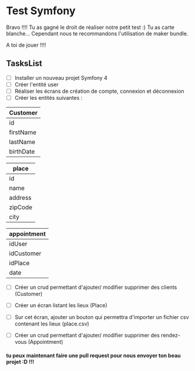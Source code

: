 # Test Symfony

Bravo !!!! Tu as gagné le droit de réaliser notre petit test :) 
Tu as carte blanche... Cependant nous te recommandons l'utilisation de maker bundle.

A toi de jouer !!!!


## TasksList

- [ ] Installer un nouveau projet Symfony 4
- [ ] Créer l'entité user 
- [ ] Réaliser les écrans de création de compte, connexion et déconnexion
- [ ] Créer les entités suivantes : 
			
| Customer  |
|--|
|id|
|firstName|
|lastName|
|birthDate|

| place  |
|--|
|id|
|name|
|address|
|zipCode|
|city|

|appointment|
|--|
|idUser|
|idCustomer|
|idPlace|
|date|

- [ ] Créer un crud permettant d'ajouter/ modifier supprimer des clients (Customer)
- [ ] Créer un écran listant les lieux (Place)
- [ ] Sur cet écran, ajouter un bouton qui permettra d'importer un fichier csv contenant les lieux (place.csv) 
- [ ] Créer un crud permettant d'ajouter/ modifier supprimer des rendez-vous (Appointment)


#### tu peux maintenant faire une pull request pour nous envoyer ton beau projet :D !!!